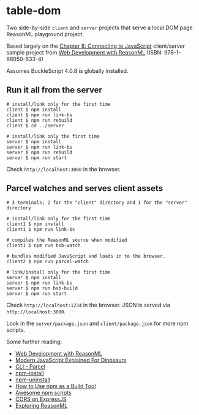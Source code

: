 # table-dom

Two side-by-side `client` and `server` projects that serve a local DOM page ReasonML playground project.

Based largely on the [Chapter 8: Connecting to JavaScript](https://pragprog.com/book/reasonml/web-development-with-reasonml#toc) client/server sample project from [Web Development with ReasonML](https://pragprog.com/book/reasonml/web-development-with-reasonml) (ISBN: 978-1-68050-633-4)

Assumes BuckleScript 4.0.8 is globally installed.

## Run it all from the server
```
# install/link only for the first time
client $ npm install
client $ npm run link-bs
client $ npm run rebuild
client $ cd ../server

# install/link only the first time
server $ npm install
server $ npm run link-bs
server $ npm run rebuild
server $ npm run start

```
Check `http://localhost:3000` in the browser.


## Parcel watches and serves client assets

```
# 3 terminals; 2 for the "client" directory and 1 for the "server" directory

# install/link only for the first time
client1 $ npm install
client1 $ npm run link-bs

# compiles the ReasonML source when modified
client1 $ npm run bsb-watch

# bundles modified JavaScript and loads in to the browser.
client2 $ npm run parcel-watch

# link/install only for the first time
server $ npm install
server $ npm run link-bs
server $ npm run bsb-build
server $ npm run start
```

Check `http://localhost:1234` in the browser. JSON is served via `http://localhost:3000`.

Look in the `server/package.json` and `client/package.json` for more npm scripts.

Some further reading:
* [Web Development with ReasonML](https://pragprog.com/book/reasonml/web-development-with-reasonml)
* [Modern JavaScript Explained For Dinosaurs](https://medium.com/the-node-js-collection/modern-javascript-explained-for-dinosaurs-f695e9747b70)
* [CLI - Parcel](https://parceljs.org/cli.html)
* [npm-install](https://docs.npmjs.com/cli/install)
* [npm-uninstall](https://docs.npmjs.com/cli/uninstall)
* [How to Use npm as a Build Tool](https://www.keithcirkel.co.uk/how-to-use-npm-as-a-build-tool/)
* [Awesome npm scripts](https://github.com/RyanZim/awesome-npm-scripts#articles)
* [CORS on ExpressJS](https://enable-cors.org/server_expressjs.html)
* [Exploring ReasonML](http://reasonmlhub.com/exploring-reasonml/toc.html)
